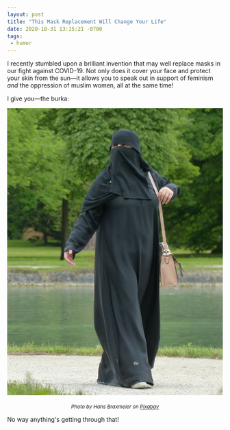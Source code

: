 ```yaml
---
layout: post
title: "This Mask Replacement Will Change Your Life"
date: 2020-10-31 13:15:21 -0700
tags:
 - humor
---
```


I recently stumbled upon a brilliant invention that may well replace masks in our fight against COVID-19. Not only does it cover your face and protect your skin from the sun—it allows you to speak out in support of feminism *and* the oppression of muslim women, all at the same time!

I give you—the burka:

![Woman wearing a burka](/img/niqab-117519_1920.jpg)

<div style="text-align: center; margin: 1em;">
  <small>
    <em>Photo by Hans Braxmeier on <a href="https://pixabay.com/photos/niqab-woman-muslim-girl-117519/">Pixabay</a></em>
  </small>
</div>

No way anything's getting through that!
